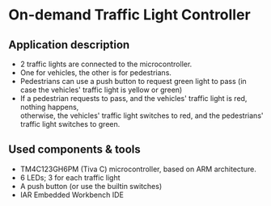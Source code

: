 # On-demand Traffic Light Controller

## Application description
- 2 traffic lights are connected to the microcontroller.
- One for vehicles, the other is for pedestrians.
- Pedestrians can use a push button to request green light to pass (in case the vehicles' traffic light is yellow or green)
- If a pedestrian requests to pass, and the vehicles' traffic light is red, nothing happens,  
otherwise, the vehicles' traffic light switches to red, and the pedestrians' traffic light switches to green.

## Used components & tools
- TM4C123GH6PM (Tiva C) microcontroller, based on ARM architecture.
- 6 LEDs; 3 for each traffic light
- A push button (or use the builtin switches)
- IAR Embedded Workbench IDE